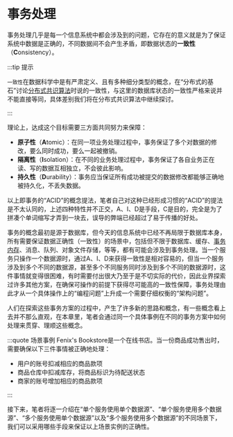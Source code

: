 # 事务处理

事务处理几乎是每一个信息系统中都会涉及到的问题，它存在的意义就是为了保证系统中数据是正确的，不同数据间不会产生矛盾，即数据状态的**一致性**（**C**onsistency）。

:::tip 提示

`一致性`在数据科学中是有严肃定义、且有多种细分类型的概念，在“分布式的基石”讨论[分布式共识算法](/distribution/consensus/)时说的一致性，与这里的数据库状态的一致性严格来说并不能直接等同，具体差别我们将在分布式共识算法中继续探讨。

:::

理论上，达成这个目标需要三方面共同努力来保障：

- **原子性**（**A**tomic）：在同一项业务处理过程中，事务保证了多个对数据的修改，要么同时成功，要么一起被撤销。
- **隔离性**（**I**solation）：在不同的业务处理过程中，事务保证了各自业务正在读、写的数据互相独立，不会彼此影响。
- **持久性**（**D**urability）：事务应当保证所有成功被提交的数据修改都能够正确地被持久化，不丢失数据。

以上即事务的“ACID”的概念提法，笔者自己对这种已经形成习惯的“ACID”的提法是不太认同的，上述四种特性并不正交，A、I、D是手段，C是目的，完全是为了拼凑个单词缩写才弄到一块去，误导的弊端已经超过了易于传播的好处。

事务的概念最初是源于数据库，但今天的信息系统中已经不再局限于数据库本身，所有需要保证数据正确性（一致性）的场景中，包括但不限于数据库、缓存、[事务内存](https://zh.wikipedia.org/wiki/%E4%BA%8B%E5%8A%A1%E5%86%85%E5%AD%98)、消息、队列、对象文件存储，等等，都有可能会涉及到事务处理。当一个服务只操作一个数据源时，通过A、I、D来获得一致性是相对容易的，但当一个服务涉及到多个不同的数据源，甚至多个不同服务同时涉及到多个不同的数据源时，这件事情就变得很困难，有时需要付出很大乃至于是不切实际的代价，因此业界探索过许多其他方案，在确保可操作的前提下获得尽可能高的一致性保障，事务处理由此才从一个具体操作上的“编程问题”上升成一个需要仔细权衡的“架构问题”。

人们在探索这些事务方案的过程中，产生了许多新的思路和概念，有一些概念看上去并不那么直观，在本章里，笔者会通过同一个具体事例在不同的事务方案中如何处理来贯穿、理顺这些概念。

:::quote 场景事例
Fenix's Bookstore是一个在线书店。当一份商品成功售出时，需要确保以下三件事情被正确地处理：

 - 用户的账号扣减相应的商品款项
 - 商品仓库中扣减库存，将商品标识为待配送状态
 - 商家的账号增加相应的商品款项

:::

接下来，笔者将逐一介绍在“单个服务使用单个数据源”、“单个服务使用多个数据源”、“多个服务使用单个数据源”以及“多个服务使用多个数据源”的不同场景下，我们可以采用哪些手段来保证以上场景实例的正确性。
